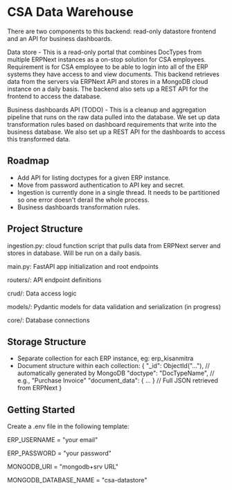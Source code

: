 # CSA Data Warehouse

There are two components to this backend: read-only datastore frontend and an API for business dashboards.

Data store - This is a read-only portal that combines DocTypes from multiple ERPNext instances as a on-stop solution for CSA employees. Requirement is for CSA employee to be able to login into all of the ERP systems they have access to and view documents. This backend retrieves data from the servers via ERPNext API and stores in a MongoDB cloud instance on a daily basis. The backend also sets up a REST API for the frontend to access the database.

Business dashboards API (TODO) - This is a cleanup and aggregation pipeline that runs on the raw data pulled into the database. We set up data transformation rules based on dashboard requirements that write into the business database. We also set up a REST API for the dashboards to access this transformed data.


## Roadmap

- Add API for listing doctypes for a given ERP instance.
- Move from password authentication to API key and secret.
- Ingestion is currently done in a single thread. It needs to be partitioned so one error doesn't derail the whole process.
- Business dashboards transformation rules.

## Project Structure

ingestion.py: cloud function script that pulls data from ERPNext server and stores in database. Will be run on a daily basis.

main.py: FastAPI app initialization and root endpoints

routers/: API endpoint definitions

crud/: Data access logic

models/: Pydantic models for data validation and serialization (in progress)

core/: Database connections

## Storage Structure

- Separate collection for each ERP instance, eg: erp_kisanmitra
- Document structure within each collection: {
  "_id": ObjectId("..."), // automatically generated by MongoDB
  "doctype": "DocTypeName", // e.g., "Purchase Invoice"
  "document_data": { ... } // Full JSON retrieved from ERPNext
}

## Getting Started

Create a .env file in the following template:

ERP_USERNAME = "your email"

ERP_PASSWORD = "your password"

MONGODB_URI = "mongodb+srv URL"

MONGODB_DATABASE_NAME = "csa-datastore"
